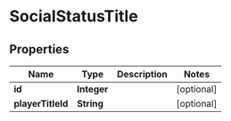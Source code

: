 

# SocialStatusTitle


## Properties

| Name | Type | Description | Notes |
|------------ | ------------- | ------------- | -------------|
|**id** | **Integer** |  |  [optional] |
|**playerTitleId** | **String** |  |  [optional] |




